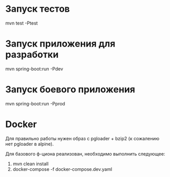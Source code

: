 # Запуск тестов

mvn test -Ptest

# Запуск приложения для разработки

mvn spring-boot:run -Pdev

# Запуск боевого приложения

mvn spring-boot:run -Pprod

# Docker

Для правильно работы нужен образ с pgloader + bzip2 (к сожалению нет pgloader в alpine).

Для базового ф-циона реализован, необходимо выполнить следующее:

1. mvn clean install
2. docker-compose -f docker-compose.dev.yaml